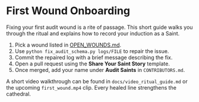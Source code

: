 # First Wound Onboarding

Fixing your first audit wound is a rite of passage. This short guide walks you through the ritual and explains how to record your induction as a Saint.

1. Pick a wound listed in [OPEN_WOUNDS.md](OPEN_WOUNDS.md).
2. Use `python fix_audit_schema.py logs/FILE` to repair the issue.
3. Commit the repaired log with a brief message describing the fix.
4. Open a pull request using the **Share Your Saint Story** template.
5. Once merged, add your name under **Audit Saints** in `CONTRIBUTORS.md`.

A short video walkthrough can be found in `docs/video_ritual_guide.md` or the upcoming `first_wound.mp4` clip. Every healed line strengthens the cathedral.
